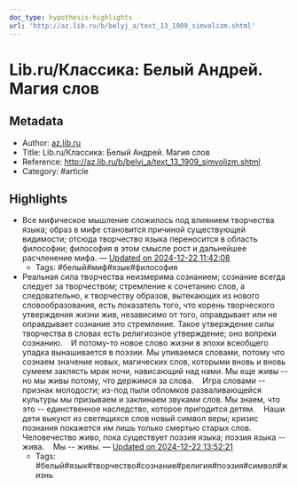 ```yaml
---
doc_type: hypothesis-highlights
url: 'http://az.lib.ru/b/belyj_a/text_13_1909_simvolizm.shtml'
---
```

# Lib.ru/Классика: Белый Андрей. Магия слов

## Metadata
- Author: [az.lib.ru]()
- Title: Lib.ru/Классика: Белый Андрей. Магия слов
- Reference: http://az.lib.ru/b/belyj_a/text_13_1909_simvolizm.shtml
- Category: #article

## Highlights
- Все мифическое мышление сложилось под влиянием творчества языка; образ в мифе становится причиной существующей видимости; отсюда творчество языка переносится в область философии; философия в этом смысле рост и дальнейшее расчленение мифа. — [Updated on 2024-12-22 11:42:08](https://hyp.is/oQBU4MBAEe-2M2_R5WIv1w/az.lib.ru/b/belyj_a/text_13_1909_simvolizm.shtml)
   - Tags: #белый#миф#язык#философия
- Реальная сила творчества неизмерима сознанием; сознание всегда следует за творчеством; стремление к сочетанию слов, а следовательно, к творчеству образов, вытекающих из нового словообразования, есть показатель того, что корень творческого утверждения жизни жив, независимо от того, оправдывает или не оправдывает сознание это стремление. Такое утверждение силы творчества в словах есть религиозное утверждение; оно вопреки сознанию.    И потому-то новое слово жизни в эпохи всеобщего упадка вынашивается в поэзии. Мы упиваемся словами, потому что сознаем значение новых, магических слов, которыми вновь и вновь сумеем заклясть мрак ночи, нависающий над нами. Мы еще живы -- но мы живы потому, что держимся за слова.    Игра словами -- признак молодости; из-под пыли обломков разваливающейся культуры мы призываем и заклинаем звуками слов. Мы знаем, что это -- единственное наследство, которое пригодится детям.    Наши дети выкуют из светящихся слов новый символ веры; кризис познания покажется им лишь только смертью старых слов. Человечество живо, пока существует поэзия языка; поэзия языка -- жива.    Мы -- живы. — [Updated on 2024-12-22 13:52:21](https://hyp.is/0isBFsBSEe-HvKsZ5bJemA/az.lib.ru/b/belyj_a/text_13_1909_simvolizm.shtml)
   - Tags: #белый#язык#творчество#сознание#религия#поэзия#символ#жизнь
